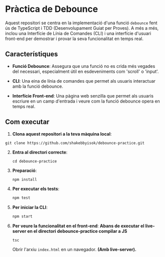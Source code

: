 # Pràctica de Debounce

Aquest repositori se centra en la implementació d'una funció `debounce` fent ús de TypeScript i TDD (Desenvolupament Guiat per Proves). A més a més, inclou una Interfície de Línia de Comandes (CLI) i una interfície d'usuari front-end per demostrar i provar la seva funcionalitat en temps real.

## Característiques

- **Funció Debounce**: Assegura que una funció no es crida més vegades del necessari, especialment útil en esdeveniments com 'scroll' o 'input'.
  
- **CLI**: Una eina de línia de comandes que permet als usuaris interactuar amb la funció debounce.

- **Interfície Front-end**: Una pàgina web senzilla que permet als usuaris escriure en un camp d'entrada i veure com la funció debounce opera en temps real.

## Com executar

1. **Clona aquest repositori a la teva màquina local**:
```
git clone https://github.com/shakebbyisok/debounce-practice.git
```
2. **Entra al directori correcte**:
   ```
   cd debounce-practice
   ```

3. **Preparació**:
    ```bash
    npm install
    ```

4. **Per executar els tests**:
    ```bash
    npm test
    ```

5. **Per iniciar la CLI**:
    ```bash
    npm start
    ```

6. **Per veure la funcionalitat en el front-end**:
   **Abans de executar el live-server en el directori debounce-practice compilar a JS**
   ```
   tsc
   ```

   Obrir l'arxiu `index.html` en un navegador. **(Amb live-server).**

